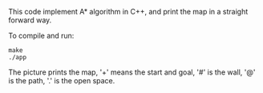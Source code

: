 This code implement A* algorithm in C++, and print the map in a straight forward way.

To compile and run:
```
make
./app
```

The picture prints the map, '+' means the start and goal, '#' is the wall, '@' is the path, '.' is the open space.
